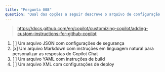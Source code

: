 ```yaml
---
title: "Pergunta 008"
question: "Qual das opções a seguir descreve o arquivo de configuração do GitHub Copilot Editor?"
---
```



> https://docs.github.com/en/copilot/customizing-copilot/adding-custom-instructions-for-github-copilot
1. [ ] Um arquivo JSON com configurações de segurança
1. [x] Um arquivo Markdown com instruções em linguagem natural para personalizar as respostas do Copilot Chat
1. [ ] Um arquivo YAML com instruções de build
1. [ ] Um arquivo XML com configurações de deploy
